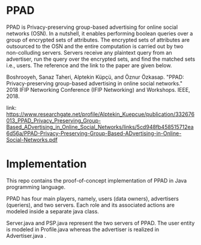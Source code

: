 # PPAD
PPAD is Privacy-preserving group-based advertising for online social networks (OSN). In a nutshell, it enables performing boolean queries over a group of encrypted sets of attributes. The encrypted sets of attributes are outsourced to the OSN and the entire computation is carried out by two non-colluding servers. Servers receive any plaintext query from an advertiser, run the query over the encrypted sets, and find the matched sets i.e., users. The reference and the link to the paper are given below.

Boshrooyeh, Sanaz Taheri, Alptekin Küpçü, and Öznur Özkasap. "PPAD: Privacy-preserving group-based advertising in online social networks." 2018 IFIP Networking Conference (IFIP Networking) and Workshops. IEEE, 2018.

link: https://www.researchgate.net/profile/Alptekin_Kuepcue/publication/332676013_PPAD_Privacy_Preserving_Group-Based_ADvertising_in_Online_Social_Networks/links/5cd948fb458515712ea6d56a/PPAD-Privacy-Preserving-Group-Based-ADvertising-in-Online-Social-Networks.pdf

# Implementation 
This repo contains the proof-of-concept implementation of PPAD in Java programming language.

PPAD has four main players, namely, users (data owners), advertisers (queriers), and two servers. Each role and its associated actions are modeled inside a separate java class. 

Server.java and PSP.java represent the two servers of PPAD. The user entity is modeled in Profile.java whereas the advertiser is realized in Advertiser.java . 
